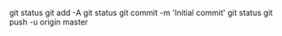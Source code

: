 
git status
git add -A
git status
git commit -m 'Initial commit'
git status
git push -u origin master